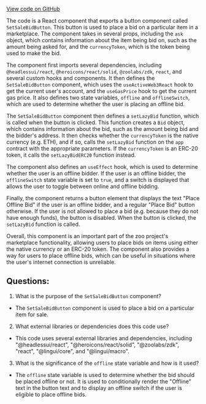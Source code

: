 [View code on GitHub](zoo-labs/zoo/blob/master/core/src/marketplace/SetSaleBidButton.tsx)

The code is a React component that exports a button component called `SetSaleBidButton`. This button is used to place a bid on a particular item in a marketplace. The component takes in several props, including the `ask` object, which contains information about the item being bid on, such as the amount being asked for, and the `currencyToken`, which is the token being used to make the bid.

The component first imports several dependencies, including `@headlessui/react`, `@heroicons/react/solid`, `@zoolabs/zdk`, `react`, and several custom hooks and components. It then defines the `SetSaleBidButton` component, which uses the `useActiveWeb3React` hook to get the current user's account, and the `useGasPrice` hook to get the current gas price. It also defines two state variables, `offline` and `offlineSwitch`, which are used to determine whether the user is placing an offline bid.

The `SetSaleBidButton` component then defines a `setLazyBid` function, which is called when the button is clicked. This function creates a `Bid` object, which contains information about the bid, such as the amount being bid and the bidder's address. It then checks whether the `currencyToken` is the native currency (e.g. ETH), and if so, calls the `setLazyBid` function on the `app` contract with the appropriate parameters. If the `currencyToken` is an ERC-20 token, it calls the `setLazyBidERC20` function instead.

The component also defines an `useEffect` hook, which is used to determine whether the user is an offline bidder. If the user is an offline bidder, the `offlineSwitch` state variable is set to `true`, and a switch is displayed that allows the user to toggle between online and offline bidding.

Finally, the component returns a button element that displays the text "Place Offline Bid" if the user is an offline bidder, and a regular "Place Bid" button otherwise. If the user is not allowed to place a bid (e.g. because they do not have enough funds), the button is disabled. When the button is clicked, the `setLazyBid` function is called.

Overall, this component is an important part of the zoo project's marketplace functionality, allowing users to place bids on items using either the native currency or an ERC-20 token. The component also provides a way for users to place offline bids, which can be useful in situations where the user's internet connection is unreliable.
## Questions: 
 1. What is the purpose of the `SetSaleBidButton` component?
- The `SetSaleBidButton` component is used to place a bid on a particular item for sale.

2. What external libraries or dependencies does this code use?
- This code uses several external libraries and dependencies, including "@headlessui/react", "@heroicons/react/solid", "@zoolabs/zdk", "react", "@lingui/core", and "@lingui/macro".

3. What is the significance of the `offline` state variable and how is it used?
- The `offline` state variable is used to determine whether the bid should be placed offline or not. It is used to conditionally render the "Offline" text in the button text and to display an offline switch if the user is eligible to place offline bids.